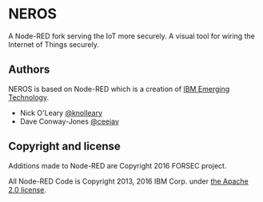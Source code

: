 # NEROS

A Node-RED fork serving the IoT more securely. A visual tool for wiring the Internet of Things securely.

## Authors

NEROS is based on Node-RED which is a creation of [IBM Emerging Technology](https://www.ibm.com/blogs/emerging-technology/).

* Nick O'Leary [@knolleary](http://twitter.com/knolleary)
* Dave Conway-Jones [@ceejay](http://twitter.com/ceejay)

## Copyright and license

Additions made to Node-RED are Copyright 2016 FORSEC project.

All Node-RED Code is Copyright 2013, 2016 IBM Corp. under [the Apache 2.0 license](LICENSE).
